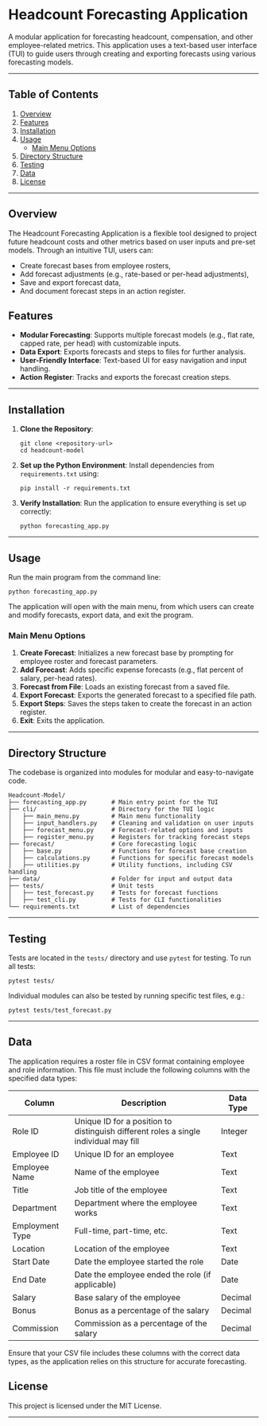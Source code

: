 # Headcount Forecasting Application

A modular application for forecasting headcount, compensation, and other employee-related metrics. This application uses a text-based user interface (TUI) to guide users through creating and exporting forecasts using various forecasting models.

---

## Table of Contents

1. [Overview](#overview)
2. [Features](#features)
3. [Installation](#installation)
4. [Usage](#usage)
   - [Main Menu Options](#main-menu-options)
5. [Directory Structure](#directory-structure)
6. [Testing](#testing)
7. [Data](#data)
8. [License](#license)

---

## Overview

The Headcount Forecasting Application is a flexible tool designed to project future headcount costs and other metrics based on user inputs and pre-set models. Through an intuitive TUI, users can:
- Create forecast bases from employee rosters,
- Add forecast adjustments (e.g., rate-based or per-head adjustments),
- Save and export forecast data,
- And document forecast steps in an action register.

## Features

- **Modular Forecasting**: Supports multiple forecast models (e.g., flat rate, capped rate, per head) with customizable inputs.
- **Data Export**: Exports forecasts and steps to files for further analysis.
- **User-Friendly Interface**: Text-based UI for easy navigation and input handling.
- **Action Register**: Tracks and exports the forecast creation steps.

---

## Installation

1. **Clone the Repository**:
   ```
   git clone <repository-url>
   cd headcount-model
   ```

2. **Set up the Python Environment**:
   Install dependencies from `requirements.txt` using:
   ```
   pip install -r requirements.txt
   ```

3. **Verify Installation**:
   Run the application to ensure everything is set up correctly:
   
   ```
   python forecasting_app.py
   ```

---

## Usage

Run the main program from the command line:
```
python forecasting_app.py
```
The application will open with the main menu, from which users can create and modify forecasts, export data, and exit the program.

### Main Menu Options

1. **Create Forecast**: Initializes a new forecast base by prompting for employee roster and forecast parameters.
2. **Add Forecast**: Adds specific expense forecasts (e.g., flat percent of salary, per-head rates).
3. **Forecast from File**: Loads an existing forecast from a saved file.
4. **Export Forecast**: Exports the generated forecast to a specified file path.
5. **Export Steps**: Saves the steps taken to create the forecast in an action register.
6. **Exit**: Exits the application.

---

## Directory Structure

The codebase is organized into modules for modular and easy-to-navigate code.
```
Headcount-Model/
├── forecasting_app.py       # Main entry point for the TUI
├── cli/                     # Directory for the TUI logic
│   ├── main_menu.py         # Main menu functionality
│   ├── input_handlers.py    # Cleaning and validation on user inputs
│   ├── forecast_menu.py     # Forecast-related options and inputs
│   ├── register_menu.py     # Registers for tracking forecast steps
├── forecast/                # Core forecasting logic
│   ├── base.py              # Functions for forecast base creation
│   ├── calculations.py      # Functions for specific forecast models
│   ├── utilities.py         # Utility functions, including CSV handling
├── data/                    # Folder for input and output data
├── tests/                   # Unit tests
│   ├── test_forecast.py     # Tests for forecast functions
│   ├── test_cli.py          # Tests for CLI functionalities
└── requirements.txt         # List of dependencies
```
---

## Testing

Tests are located in the `tests/` directory and use `pytest` for testing. To run all tests:
``` 
pytest tests/
```
Individual modules can also be tested by running specific test files, e.g.:
```
pytest tests/test_forecast.py
```
---
## Data

The application requires a roster file in CSV format containing employee and role information. This file must include the following columns with the specified data types:

| Column           | Description                                                   | Data Type |
|------------------|---------------------------------------------------------------|-----------|
| Role ID          | Unique ID for a position to distinguish different roles a single individual may fill | Integer   |
| Employee ID      | Unique ID for an employee                                     | Text      |
| Employee Name    | Name of the employee                                          | Text      |
| Title            | Job title of the employee                                     | Text      |
| Department       | Department where the employee works                           | Text      |
| Employment Type  | Full-time, part-time, etc.                                    | Text      |
| Location         | Location of the employee                                      | Text      |
| Start Date       | Date the employee started the role                            | Date      |
| End Date         | Date the employee ended the role (if applicable)              | Date      |
| Salary           | Base salary of the employee                                   | Decimal   |
| Bonus            | Bonus as a percentage of the salary                           | Decimal   |
| Commission       | Commission as a percentage of the salary                      | Decimal   |


Ensure that your CSV file includes these columns with the correct data types, as the application relies on this structure for accurate forecasting.



## License

This project is licensed under the MIT License.

--- 
